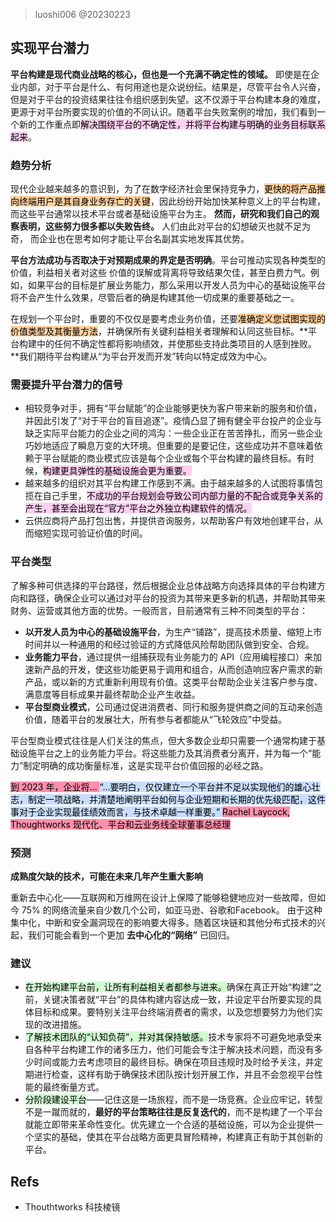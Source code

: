 > luoshi006 @20230223

## 实现平台潜力

**平台构建是现代商业战略的核心，但也是一个充满不确定性的领域。** 即使是在企业内部，对于平台是什么、有何用途也是众说纷纭。结果是，尽管平台令人兴奋，但是对于平台的投资结果往往令组织感到失望。这不仅源于平台构建本身的难度，更源于对平台所要实现的价值的不同认识。随着平台失败案例的增加，我们看到一个新的工作重点即<mark style="background: #FFB8EBA6;">解决围绕平台的不确定性，并将平台构建与明确的业务目标联系起来</mark>。

### 趋势分析

现代企业越来越多的意识到，为了在数字经济社会里保持竞争力，<mark style="background: #FFB86CA6;">更快的将产品推向终端用户是其自身业务存亡的关键</mark>，因此纷纷开始加快某种意义上的平台构建，而这些平台通常以技术平台或者基础设施平台为主。 **然而，研究和我们自己的观察表明，这些努力很多都以失败告终。** 人们由此对平台的幻想破灭也就不足为奇， 而企业也在思考如何才能让平台名副其实地发挥其优势。  

**平台方法成功与否取决于对预期成果的界定是否明确**。平台可推动实现各种类型的价值，利益相关者对这些 价值的误解或背离将导致结果欠佳，甚至白费力气。例如，如果平台的目标是扩展业务能力，那么采用以开发人员为中心的基础设施平台将不会产生什么效果，尽管后者的确是构建其他一切成果的重要基础之一。  

在规划一个平台时，重要的不仅仅是要考虑业务价值，还要<mark style="background: #FFB86CA6;">准确定义您试图实现的价值类型及其衡量方法</mark>，并确保所有关键利益相关者理解和认同这些目标。**平台构建中的任何不确定性都将影响绩效，并使那些支持此类项目的人感到挫败。**我们期待平台构建从“为平台开发而开发”转向以特定成效为中心。

### 需要提升平台潜力的信号

- 相较竞争对手，拥有“平台赋能”的企业能够更快为客户带来新的服务和价值，并因此引发了“对于平台的盲目追逐”。疫情凸显了拥有健全平台投产的企业与缺乏实际平台能力的企业之间的鸿沟：一些企业正在苦苦挣扎，而另一些企业巧妙地适应了瞬息万变的大环境。但重要的是要记住，这些成功并不意味着依赖于平台赋能的商业模式应该是每个企业或每个平台构建的最终目标。有时候，<mark style="background: #FFB8EBA6;">构建更具弹性的基础设施会更为重要。</mark>  
- 越来越多的组织对其平台构建工作感到不满。由于越来越多的人试图将事情包揽在自己手里，<mark style="background: #FFB8EBA6;">不成功的平台规划会导致公司内部力量的不配合或竞争关系的产生，甚至会出现在“官方”平台之外独立构建软件的情况。</mark>  
- 云供应商将产品打包出售，并提供咨询服务，以帮助客户有效地创建平台，从而缩短实现可验证价值的时间。

### 平台类型

了解多种可供选择的平台路径，然后根据企业总体战略方向选择具体的平台构建方向和路径，确保企业可以通过对平台的投资为其带来更多新的机遇，并帮助其带来财务、运营或其他方面的优势。一般而言，目前通常有三种不同类型的平台：

- **以开发人员为中心的基础设施平台**，为生产“铺路”，提高技术质量、缩短上市时间并以一种通用的和经过验证的方式降低风险帮助团队做到安全、合规。
- **业务能力平台**，通过提供一组捕获现有业务能力的 API（应用编程接口）来加速新产品的开发，使这些功能更易于调用和组合，从而创造响应客户需求的新产品，或以新的方式重新利用现有价值。这类平台帮助企业关注客户参与度、满意度等目标成果并最终帮助企业产生收益。
- **平台型商业模式**，公司通过促进消费者、同行和服务提供商之间的互动来创造价值，随着平台的发展壮大，所有参与者都能从“飞轮效应”中受益。

平台型商业模式往往是人们关注的焦点，但大多数企业却只需要一个通常构建于基础设施平台之上的业务能力平台。将这些能力及其消费者分离开，并为每一个“能力”制定明确的成功衡量标准，这是实现平台价值回报的必经之路。

<mark style="background: #FF5582A6;">到 2023 年，企业将...  </mark>
<mark style="background: #ADCCFFA6;">“...要明白，仅仅建立一个平台并不足以实现他们的雄心壮志，制定一项战略，并清楚地阐明平台如何与企业短期和长期的优先级匹配，这件事对于企业实现最佳绩效而言，与技术卓越一样重要。”  </mark>
<mark style="background: #FF5582A6;">Rachel Laycock, Thoughtworks 现代化、平台和云业务线全球董事总经理</mark>

### 预测

**成熟度欠缺的技术，可能在未来几年产生重大影响**

重新去中心化——互联网和万维网在设计上保障了能够稳健地应对一些故障，但如今 75% 的网络流量来自少数几个公司，如亚马逊、谷歌和Facebook。
由于这种集中化，中断和安全漏洞现在的影响要大得多。随着区块链和其他分布式技术的兴起，我们可能会看到一个更加 **去中心化的“网络”** 已回归。

### 建议

- <mark style="background: #BBFABBA6;">在开始构建平台前，让所有利益相关者都参与进来。</mark>确保在真正开始“构建”之前，关键决策者就“平台”的具体构建内容达成一致，并设定平台所要实现的具体目标和成果。要特别关注平台终端消费者的需求，以及您想要努力为他们实现的改进措施。
- <mark style="background: #BBFABBA6;">了解技术团队的“认知负荷”，并对其保持敏感。</mark>技术专家将不可避免地承受来自各种平台构建工作的诸多压力，他们可能会专注于解决技术问题，而没有多少时间或能力去考虑项目的最终目标。确保在项目违规时及时给予关注，并定期进行检查，这样有助于确保技术团队按计划开展工作，并且不会忽视平台性能的最终衡量方式。
- <mark style="background: #BBFABBA6;">分阶段建设平台</mark>——记住这是一场旅程，而不是一场竞赛。企业应牢记，转型不是一蹴而就的，**最好的平台策略往往是反复迭代的**，而不是构建了一个平台就能立即带来革命性变化。优先建立一个合适的基础设施，可以为企业提供一个坚实的基础，使其在平台战略方面更具冒险精神，构建真正有助于其创新的平台。


## Refs
- Thouthtworks 科技棱镜